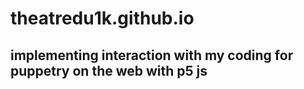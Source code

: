 # theatredu1k.github.io
## implementing interaction with my coding for puppetry on the web with p5 js
